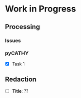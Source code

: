 # Work in Progress

## Processing
### Issues 

### pyCATHY
- [x] Task 1

## Redaction

- [ ] **Title**: ??



